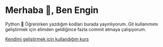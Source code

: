 # Merhaba 👋, Ben Engin

Python 🐍 Öğrenirken yazdığım kodları burada yayınlıyorum. Git kullanımımı geliştirmek için elimden geldiğince fazla commit atmaya çalışıyorum.

[Kendimi geliştirmek için kullandığım kurs](https://www.udemy.com/course/sifirdan-ileri-seviyeye-python/)
